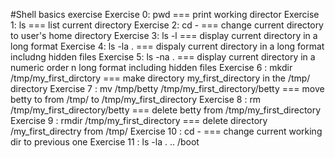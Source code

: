 #Shell basics exercise
Exercise 0: pwd === print working director
Exercise 1: ls === list current directory
Exercise 2: cd - === change current directory to user's home directory
Exercise 3: ls -l === display current directory in a long format
Exercise 4: ls -la . === dispaly current directory in a long format includng hidden files 
Exercise 5: ls -na . === display current directory in a numeric order n long format including hidden files
Exercise 6 : mkdir /tmp/my_first_dirctory === make directory my_first_directory in the /tmp/ directory
Exercise 7 : mv /tmp/betty /tmp/my_first_directory/betty === move betty to from /tmp/ to /tmp/my_first_directory
Exercise 8 : rm /tmp/my_first_directory/betty === delete betty from /tmp/my_first_directory
Exercise 9 : rmdir /tmp/my_first_directory === delete directory /my_first_directry from /tmp/
Exercise 10 : cd - === change current working dir to previous one
Exercise 11 : ls -la . .. /boot 
